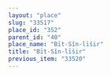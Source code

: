```yaml
---
layout: "place"
slug: "33517"
place_id: "352"
parent_id: "40"
place_name: "Bīt-Sîn-līšir"
title: "Bīt-Sîn-līšir"
previous_item: "33520"
---
```

